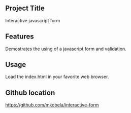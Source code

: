 ## Project Title
Interactive javascript form

## Features
Demostrates the using of a javascript form and validation.

## Usage
Load the index.html in your favorite web browser.

## Github location
https://github.com/mkobela/interactive-form
